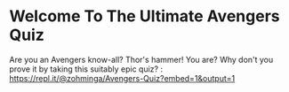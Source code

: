 # Welcome To The Ultimate Avengers Quiz

Are you an Avengers know-all? Thor's hammer! You are? Why don't you prove it by taking this suitably epic quiz?
: https://repl.it/@zohminga/Avengers-Quiz?embed=1&output=1